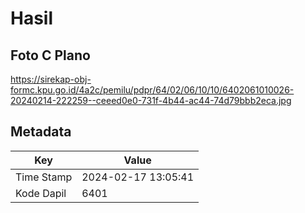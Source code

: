 # Hasil

## Foto C Plano

https://sirekap-obj-formc.kpu.go.id/4a2c/pemilu/pdpr/64/02/06/10/10/6402061010026-20240214-222259--ceeed0e0-731f-4b44-ac44-74d79bbb2eca.jpg


## Metadata

| Key        | Value               |
| ---------- | ------------------- |
| Time Stamp | 2024-02-17 13:05:41 |
| Kode Dapil | 6401                |



